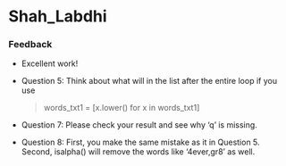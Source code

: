 # Shah_Labdhi
### Feedback 
- Excellent work!
- Question 5: Think about what will in the list after the entire loop if you use <br>

  > words_txt1 = [x.lower() for x in words_txt1]
- Question 7: Please check your result and see why ‘q’ is missing.
- Question 8: First, you make the same mistake as it in Question 5. Second, isalpha() will remove the words like ‘4ever,gr8’ as well.
